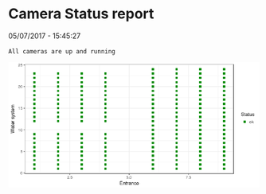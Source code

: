 Camera Status report
================
05/07/2017 - 15:45:27

    All cameras are up and running

![](camreport_files/figure-markdown_github/unnamed-chunk-2-1.png)
